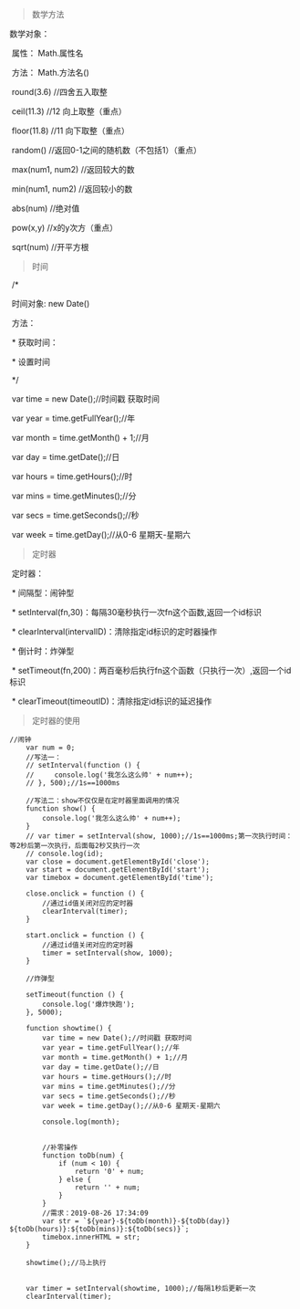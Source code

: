 > 数学方法

数学对象：

​            属性： Math.属性名

​            方法： Math.方法名()

​                round(3.6) //四舍五入取整

​                ceil(11.3) //12 向上取整（重点）

​                floor(11.8) //11 向下取整（重点）

​                random() //返回0-1之间的随机数（不包括1）（重点）

​                max(num1, num2) //返回较大的数

​                min(num1, num2) //返回较小的数

​                abs(num) //绝对值

​                pow(x,y) //x的y次方（重点）

​                sqrt(num) //开平方根



> 时间

​    /*

​        时间对象: new Date()

​        方法：

​            \* 获取时间：

​            \* 设置时间

​    */

​    var time = new Date();//时间戳 获取时间

​    var year = time.getFullYear();//年

​    var month = time.getMonth() + 1;//月

​    var day = time.getDate();//日

​    var hours = time.getHours();//时

​    var mins = time.getMinutes();//分

​    var secs = time.getSeconds();//秒

​    var week = time.getDay();//从0-6 星期天-星期六



> 定时器

​        定时器：

​            \* 间隔型：闹钟型

​                \* setInterval(fn,30)：每隔30毫秒执行一次fn这个函数,返回一个id标识

​                \* clearInterval(intervalID)：清除指定id标识的定时器操作

​            \* 倒计时：炸弹型

​                \* setTimeout(fn,200)：两百毫秒后执行fn这个函数（只执行一次）,返回一个id标识

​                \* clearTimeout(timeoutID)：清除指定id标识的延迟操作



> 定时器的使用

```
//闹钟
    var num = 0;
    //写法一：
    // setInterval(function () {
    //     console.log('我怎么这么帅' + num++);
    // }, 500);//1s==1000ms

    //写法二：show不仅仅是在定时器里面调用的情况
    function show() {
        console.log('我怎么这么帅' + num++);
    }
    // var timer = setInterval(show, 1000);//1s==1000ms;第一次执行时间：等2秒后第一次执行，后面每2秒又执行一次
    // console.log(id);
    var close = document.getElementById('close');
    var start = document.getElementById('start');
    var timebox = document.getElementById('time');

    close.onclick = function () {
        //通过id值关闭对应的定时器
        clearInterval(timer);
    }

    start.onclick = function () {
        //通过id值关闭对应的定时器
        timer = setInterval(show, 1000);
    }

    //炸弹型

    setTimeout(function () {
        console.log('爆炸快跑');
    }, 5000);

    function showtime() {
        var time = new Date();//时间戳 获取时间
        var year = time.getFullYear();//年
        var month = time.getMonth() + 1;//月
        var day = time.getDate();//日
        var hours = time.getHours();//时
        var mins = time.getMinutes();//分
        var secs = time.getSeconds();//秒
        var week = time.getDay();//从0-6 星期天-星期六

        console.log(month);
        
        
        //补零操作
        function toDb(num) {
            if (num < 10) {
                return '0' + num;
            } else {
                return '' + num;
            }
        }
        //需求：2019-08-26 17:34:09
        var str = `${year}-${toDb(month)}-${toDb(day)} ${toDb(hours)}:${toDb(mins)}:${toDb(secs)}`;
        timebox.innerHTML = str;
    }

    showtime();//马上执行

    
    var timer = setInterval(showtime, 1000);//每隔1秒后更新一次
    clearInterval(timer);
```

